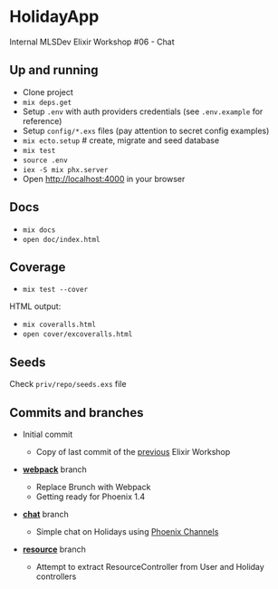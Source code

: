 # HolidayApp

Internal MLSDev Elixir Workshop #06 - Chat


## Up and running

* Clone project
* `mix deps.get`
* Setup `.env` with auth providers credentials (see `.env.example` for reference)
* Setup `config/*.exs` files (pay attention to secret config examples)
* `mix ecto.setup` # create, migrate and seed database
* `mix test`
* `source .env`
* `iex -S mix phx.server`
* Open [http://localhost:4000](http://localhost:4000) in your browser


## Docs

* `mix docs`
* `open doc/index.html`


## Coverage

* `mix test --cover`

HTML output:
* `mix coveralls.html`
* `open cover/excoveralls.html`


## Seeds

Check `priv/repo/seeds.exs` file


## Commits and branches

* Initial commit
  - Copy of last commit of the [previous](https://github.com/MLSDev/elixir-workshop-05) Elixir Workshop

* [**webpack**](https://github.com/MLSDev/elixir-workshop-06/tree/webpack) branch
  - Replace Brunch with Webpack
  - Getting ready for Phoenix 1.4

* [**chat**](https://github.com/MLSDev/elixir-workshop-06/tree/chat) branch
  - Simple chat on Holidays using [Phoenix Channels](https://hexdocs.pm/phoenix/channels.html)

* [**resource**](https://github.com/MLSDev/elixir-workshop-06/tree/resource) branch
  - Attempt to extract ResourceController from User and Holiday controllers
